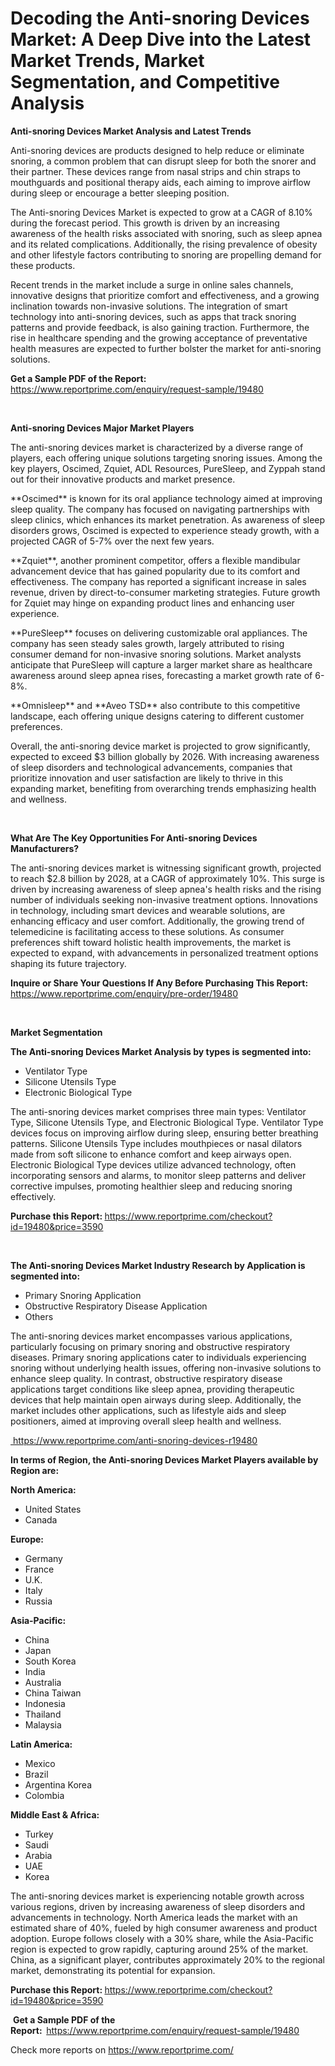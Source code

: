 <p><h1>Decoding the Anti-snoring Devices Market: A Deep Dive into the Latest Market Trends, Market Segmentation, and Competitive Analysis</h1></p><p><strong>Anti-snoring Devices Market Analysis and Latest Trends</strong></p>
<p><p>Anti-snoring devices are products designed to help reduce or eliminate snoring, a common problem that can disrupt sleep for both the snorer and their partner. These devices range from nasal strips and chin straps to mouthguards and positional therapy aids, each aiming to improve airflow during sleep or encourage a better sleeping position.</p><p>The Anti-snoring Devices Market is expected to grow at a CAGR of 8.10% during the forecast period. This growth is driven by an increasing awareness of the health risks associated with snoring, such as sleep apnea and its related complications. Additionally, the rising prevalence of obesity and other lifestyle factors contributing to snoring are propelling demand for these products. </p><p>Recent trends in the market include a surge in online sales channels, innovative designs that prioritize comfort and effectiveness, and a growing inclination towards non-invasive solutions. The integration of smart technology into anti-snoring devices, such as apps that track snoring patterns and provide feedback, is also gaining traction. Furthermore, the rise in healthcare spending and the growing acceptance of preventative health measures are expected to further bolster the market for anti-snoring solutions.</p></p>
<p><strong>Get a Sample PDF of the Report:&nbsp;</strong> <a href="https://www.reportprime.com/enquiry/request-sample/19480?utm_campaign=3033&utm_medium=2&utm_source=Github&utm_content=ia&utm_term=19032025&utm_id=anti-snoring-devices">https://www.reportprime.com/enquiry/request-sample/19480</a></p>
<p>&nbsp;</p>
<p><strong>Anti-snoring Devices Major Market Players</strong></p>
<p><p>The anti-snoring devices market is characterized by a diverse range of players, each offering unique solutions targeting snoring issues. Among the key players, Oscimed, Zquiet, ADL Resources, PureSleep, and Zyppah stand out for their innovative products and market presence.</p><p>**Oscimed** is known for its oral appliance technology aimed at improving sleep quality. The company has focused on navigating partnerships with sleep clinics, which enhances its market penetration. As awareness of sleep disorders grows, Oscimed is expected to experience steady growth, with a projected CAGR of 5-7% over the next few years.</p><p>**Zquiet**, another prominent competitor, offers a flexible mandibular advancement device that has gained popularity due to its comfort and effectiveness. The company has reported a significant increase in sales revenue, driven by direct-to-consumer marketing strategies. Future growth for Zquiet may hinge on expanding product lines and enhancing user experience.</p><p>**PureSleep** focuses on delivering customizable oral appliances. The company has seen steady sales growth, largely attributed to rising consumer demand for non-invasive snoring solutions. Market analysts anticipate that PureSleep will capture a larger market share as healthcare awareness around sleep apnea rises, forecasting a market growth rate of 6-8%.</p><p>**Omnisleep** and **Aveo TSD** also contribute to this competitive landscape, each offering unique designs catering to different customer preferences. </p><p>Overall, the anti-snoring device market is projected to grow significantly, expected to exceed $3 billion globally by 2026. With increasing awareness of sleep disorders and technological advancements, companies that prioritize innovation and user satisfaction are likely to thrive in this expanding market, benefiting from overarching trends emphasizing health and wellness.</p></p>
<p>&nbsp;</p>
<p><strong>What Are The Key Opportunities For Anti-snoring Devices Manufacturers?</strong></p>
<p><p>The anti-snoring devices market is witnessing significant growth, projected to reach $2.8 billion by 2028, at a CAGR of approximately 10%. This surge is driven by increasing awareness of sleep apnea's health risks and the rising number of individuals seeking non-invasive treatment options. Innovations in technology, including smart devices and wearable solutions, are enhancing efficacy and user comfort. Additionally, the growing trend of telemedicine is facilitating access to these solutions. As consumer preferences shift toward holistic health improvements, the market is expected to expand, with advancements in personalized treatment options shaping its future trajectory.</p></p>
<p><strong>Inquire or Share Your Questions If Any Before Purchasing This Report:</strong> <a href="https://www.reportprime.com/enquiry/pre-order/19480?utm_campaign=3033&utm_medium=2&utm_source=Github&utm_content=ia&utm_term=19032025&utm_id=anti-snoring-devices">https://www.reportprime.com/enquiry/pre-order/19480</a></p>
<p>&nbsp;</p>
<p><strong>Market Segmentation</strong></p>
<p><strong>The Anti-snoring Devices Market Analysis by types is segmented into:</strong></p>
<p><ul><li>Ventilator Type</li><li>Silicone Utensils Type</li><li>Electronic Biological Type</li></ul></p>
<p><p>The anti-snoring devices market comprises three main types: Ventilator Type, Silicone Utensils Type, and Electronic Biological Type. Ventilator Type devices focus on improving airflow during sleep, ensuring better breathing patterns. Silicone Utensils Type includes mouthpieces or nasal dilators made from soft silicone to enhance comfort and keep airways open. Electronic Biological Type devices utilize advanced technology, often incorporating sensors and alarms, to monitor sleep patterns and deliver corrective impulses, promoting healthier sleep and reducing snoring effectively.</p></p>
<p><strong>Purchase this Report:&nbsp;</strong><a href="https://www.reportprime.com/checkout?id=19480&price=3590&utm_campaign=3033&utm_medium=2&utm_source=Github&utm_content=ia&utm_term=19032025&utm_id=anti-snoring-devices">https://www.reportprime.com/checkout?id=19480&price=3590</a></p>
<p>&nbsp;</p>
<p><strong>The Anti-snoring Devices Market Industry Research by Application is segmented into:</strong></p>
<p><ul><li>Primary Snoring Application</li><li>Obstructive Respiratory Disease Application</li><li>Others</li></ul></p>
<p><p>The anti-snoring devices market encompasses various applications, particularly focusing on primary snoring and obstructive respiratory diseases. Primary snoring applications cater to individuals experiencing snoring without underlying health issues, offering non-invasive solutions to enhance sleep quality. In contrast, obstructive respiratory disease applications target conditions like sleep apnea, providing therapeutic devices that help maintain open airways during sleep. Additionally, the market includes other applications, such as lifestyle aids and sleep positioners, aimed at improving overall sleep health and wellness.</p></p>
<p><a href="https://www.reportprime.com/anti-snoring-devices-r19480?utm_campaign=3033&utm_medium=2&utm_source=Github&utm_content=ia&utm_term=19032025&utm_id=anti-snoring-devices">&nbsp;https://www.reportprime.com/anti-snoring-devices-r19480</a></p>
<p><strong>In terms of Region, the Anti-snoring Devices Market Players available by Region are:</strong></p>
<p>
    <p> <strong> North America: </strong>
        <ul>
            <li>United States</li>
            <li>Canada</li>
        </ul>
        </p> 
    <p> <strong> Europe: </strong>
        <ul>
            <li>Germany</li>
            <li>France</li>
            <li>U.K.</li>
            <li>Italy</li>
            <li>Russia</li>
        </ul>
        </p> 
    <p> <strong> Asia-Pacific: </strong>
        <ul>
            <li>China</li>
            <li>Japan</li>
            <li>South Korea</li>
            <li>India</li>
            <li>Australia</li>
            <li>China Taiwan</li>
            <li>Indonesia</li>
            <li>Thailand</li>
            <li>Malaysia</li>
        </ul>
        </p> 
    <p> <strong> Latin America: </strong>
        <ul>
            <li>Mexico</li>
            <li>Brazil</li>
            <li>Argentina Korea</li>
            <li>Colombia</li>
        </ul>
        </p> 
    <p> <strong> Middle East & Africa: </strong>
        <ul>
            <li>Turkey</li>
            <li>Saudi</li>
            <li>Arabia</li>
            <li>UAE</li>
            <li>Korea</li>
        </ul>
    </p>
    </p>
<p><p>The anti-snoring devices market is experiencing notable growth across various regions, driven by increasing awareness of sleep disorders and advancements in technology. North America leads the market with an estimated share of 40%, fueled by high consumer awareness and product adoption. Europe follows closely with a 30% share, while the Asia-Pacific region is expected to grow rapidly, capturing around 25% of the market. China, as a significant player, contributes approximately 20% to the regional market, demonstrating its potential for expansion.</p></p>
<p><strong>Purchase this Report: </strong><a href="https://www.reportprime.com/checkout?id=19480&price=3590&utm_campaign=3033&utm_medium=2&utm_source=Github&utm_content=ia&utm_term=19032025&utm_id=anti-snoring-devices">https://www.reportprime.com/checkout?id=19480&price=3590</a></p>
<p>&nbsp;<strong>Get a Sample PDF of the Report:&nbsp;&nbsp;</strong><a href="https://www.reportprime.com/enquiry/request-sample/19480?utm_campaign=3033&utm_medium=2&utm_source=Github&utm_content=ia&utm_term=19032025&utm_id=anti-snoring-devices">https://www.reportprime.com/enquiry/request-sample/19480</a></p>
<p><strong></strong></p>
<p>Check more reports on <a href="https://www.reportprime.com/?utm_campaign=3033&utm_medium=2&utm_source=Github&utm_content=ia&utm_term=19032025&utm_id=anti-snoring-devices">https://www.reportprime.com/</a></p>
